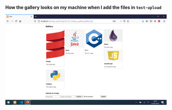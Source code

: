 









**How the gallery looks on my machine when I add the files in `test-upload`**

![gallery-php-screenshot](gallery-php-screenshot.png)













